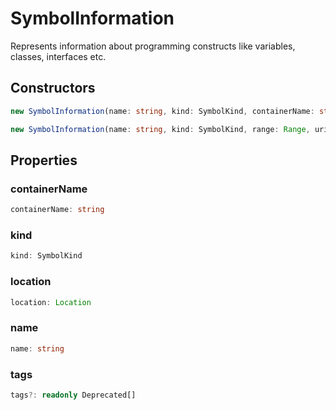 # SymbolInformation

Represents information about programming constructs like variables, classes, interfaces etc.

## Constructors

```typescript
new SymbolInformation(name: string, kind: SymbolKind, containerName: string, location: Location): SymbolInformation
```

```typescript
new SymbolInformation(name: string, kind: SymbolKind, range: Range, uri?: Uri, containerName?: string): SymbolInformation
```

## Properties

### containerName

```typescript
containerName: string
```

### kind

```typescript
kind: SymbolKind
```

### location

```typescript
location: Location
```

### name

```typescript
name: string
```

### tags

```typescript
tags?: readonly Deprecated[]
```

[Range]: Range.md
[Uri]: Uri.md
[SymbolKind]: SymbolKind.md
[Locaation]: Location.md
